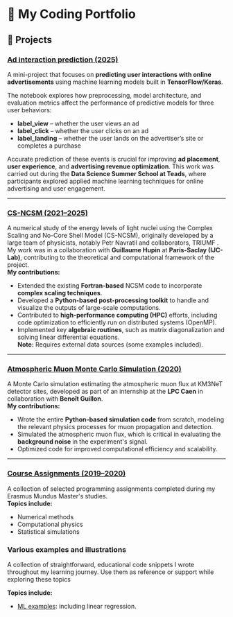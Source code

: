 # 🧠 My Coding Portfolio

## 🚀 Projects
### [Ad interaction prediction (2025)](https://github.com/Osama-Yaghi/ad-interaction-prediction)  
A mini-project that focuses on **predicting user interactions with online advertisements** using machine learning models built in **TensorFlow/Keras**.  

The notebook explores how preprocessing, model architecture, and evaluation metrics affect the performance of predictive models for three user behaviors:  
- **label_view** – whether the user views an ad  
- **label_click** – whether the user clicks on an ad  
- **label_landing** – whether the user lands on the advertiser’s site or completes a purchase  

Accurate prediction of these events is crucial for improving **ad placement**, **user experience**, and **advertising revenue optimization**. 
This work was carried out during the **Data Science Summer School at Teads**, where participants explored applied machine learning techniques for online advertising and user engagement.  

---

### [CS-NCSM (2021–2025)](https://github.com/Osama-Yaghi/cs-ncsm)  
A numerical study of the energy levels of light nuclei using the Complex Scaling and No-Core Shell Model (CS-NCSM), originally developed by a large team of physicists, notably Petr Navratil and collaborators, TRIUMF . My work was in a collaboration with **Guillaume Hupin** at **Paris-Saclay (IJC-Lab)**, contributing to the theoretical and computational framework of the project.  
**My contributions:**  
- Extended the existing **Fortran-based** NCSM code to incorporate **complex scaling techniques**.  
- Developed a **Python-based post-processing toolkit** to handle and visualize the outputs of large-scale computations.  
- Contributed to **high-performance computing (HPC)** efforts, including code optimization to efficiently run on distributed systems (OpenMP).  
- Implemented key **algebraic routines**, such as matrix diagonalization and solving linear differential equations.  
**Note:** Requires external data sources (some examples included).

---

### [Atmospheric Muon Monte Carlo Simulation (2020)](https://github.com/Osama-Yaghi/atmospheric-muon-simulation-KM3net)  
A Monte Carlo simulation estimating the atmospheric muon flux at KM3NeT detector sites, developed as part of an internship at the **LPC Caen** in collaboration with **Benoît Guillon**.  
**My contributions:**  
- Wrote the entire **Python-based simulation code** from scratch, modeling the relevant physics processes for muon propagation and detection.  
- Simulated the atmospheric muon flux, which is critical in evaluating the **background noise** in the experiment's signal.  
- Optimized code for improved computational efficiency and scalability.  

---

### [Course Assignments (2019–2020)](https://github.com/Osama-Yaghi/course-assignments)  
A collection of selected programming assignments completed during my Erasmus Mundus Master's studies.  
**Topics include:**  
- Numerical methods  
- Computational physics  
- Statistical simulations
### Various examples and illustrations
A collection of straightforward, educational code snippets I wrote throughout my learning journey. Use them as reference or support while exploring these topics 

**Topics include:**
- [ML examples](https://github.com/Osama-Yaghi/ML-examples): including linear regression.

